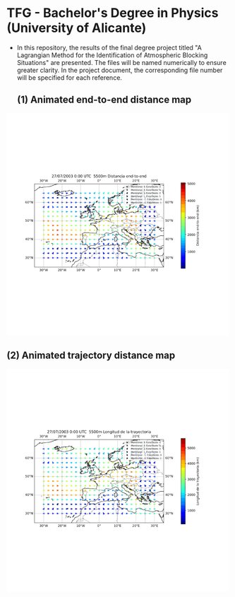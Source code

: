 # TFG - Bachelor's Degree in Physics (University of Alicante)

- In this repository, the results of the final degree project titled "A Lagrangian Method for the Identification of Atmospheric Blocking Situations" are presented. The files will be named numerically to ensure greater clarity. In the project document, the corresponding file number will be specified for each reference.


  ## (1) Animated end-to-end distance map
![Mapa animado distancias End-to-End](gifs/mapa_endtoend_5500_2003_49_puntos.gif)

  ## (2) Animated trajectory distance map
  ![Mapa animado distancias End-to-End](gifs/mapa_long_traj_5500_2003_49_puntos.gif)
  
  
